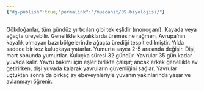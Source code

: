 ```yaml
---
{"dg-publish":true,"permalink":"/muecahit/09-biyolojisi/"}
---
```


Gökdoğanlar, tüm gündüz yırtıcıları gibi tek eşlidir (monogam). Kayada veya ağaçta üreyebilir. Genellikle kayalıklarda üremesine rağmen, Avrupa’nın kayalık olmayan bazı bölgelerinde ağaçta ürediği tespit edilmiştir. Yılda sadece bir kez kuluçkaya yatarlar. Yumurta sayısı 2-5 arasında değişir. Dişi, mart sonunda yumurtlar. Kuluçka süresi 32 gündür. Yavrular 35 gün kadar yuvada kalır. Yavru bakımı için eşler birlikte çalışır; ancak erkek genellikle av getirirken, dişi yuvada kalarak yavruların güvenliğini sağlar. Yavrular uçtuktan sonra da birkaç ay ebeveynleriyle yuvanın yakınlarında yaşar ve avlanmayı öğrenir.